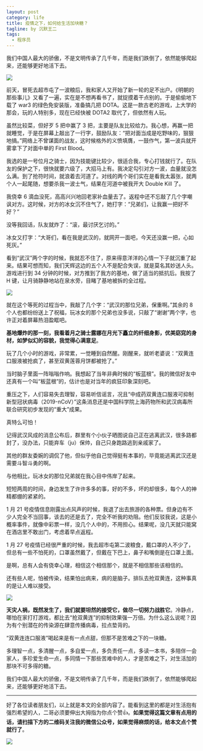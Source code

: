 ```yaml
---
layout: post
category: life
title: 疫情之下，如何给生活加块糖？
tagline: by 沉默王二
tags: 
  - 程序员
---
```


我们中国人最大的骄傲，不是文明传承了几千年，而是我们跌倒了，依然能够爬起来，还能够更好地活下去。

<!--more-->

![](http://www.itwanger.com/assets/images/2020/02/yiqing-jiatang-01.png)

前天，冒死去超市屯了一波粮后，我和家人又开始了新一轮的足不出户。《明朝的那些事儿》又看了一遍，实在是不想再看书了，就捉摸着干点别的。于是偷偷地下载了 war3 的绿色免安装版，准备搞几把 DOTA。这是一款古老的游戏，上大学的那会，玩的人特别多，现在已经快被 DOTA2 取代了，但依然有人玩。

虽然比较菜，但好歹 5 把中赢了 3 把，主要是队友比较给力。我心想，再赢一把就睡觉，于是在屏幕上敲出了一行字，鼓励队友：“把对面当成是吃野味的，狠狠地搞。”网络上不曾谋面的战友，这时候格外的义愤填膺，一鼓作气，第一波兵就开雾拿下了对面中单的 First Blood。

我选的是一号位月之骑士，因为技能键比较少，很适合我，专心打钱就行了。在队友的保护之下，很快就要六级了，大招马上有。我决定勾引对方一波，血量就没怎么满。到了抢符时间，就浪着去河道了。对线的两个哥们实在是看我太嚣张，就两个人一起尾随，想要杀我一波士气，结果在河道中被我开大 Double Kill 了。

我侥幸 6 滴血没死，高高兴兴地回老家补血量去了。返程中还不忘敲了几个字嘲讽对方。这时候，对方的冰女沉不住气了，她打字：“兄弟们，让我赢一把好不好？”

没等我回话，队友就炸了：“滚，最讨厌乞讨的。”

冰女又打字：“大哥们，看在我是武汉的，就网开一面吧，今天还没赢一把，心如死灰。”

看到“武汉”两个字的时候，我就忍不住了，原来得意洋洋的心情一下子就沉重了起来。结果可想而知，我们天辉这边的五个人不是配合失误，就是莫名其妙送人头。游戏进行到 34 分钟的时候，对方推到了我方的基地，做了适当的抵抗后。我按了 H 键，让月骑静静地站在泉水旁，目睹了基地被拆的全过程。

![](http://www.itwanger.com/assets/images/2020/02/yiqing-jiatang-02.png)

就在这个等死的过程当中，我敲了几个字：“武汉的那位兄弟，保重啊。”其余的 8 个人也都纷纷送上了祝福，玩冰女的那个兄弟也没多说，只敲了“谢谢”两个字，也许正对着屏幕热泪盈眶吧。

**基地爆炸的那一刻，我看着月之骑士露娜在月光下矗立的纤细身影，优美窈窕的身材，如梦似幻的容貌，我觉得心满意足**。

玩了几个小时的游戏，非常累，一觉睡到自然醒。刚醒来，就听老婆说：“双黄连口服液被抢疯了，甚至双黄莲蓉月饼都被抢了。”

当时脑子里面一阵嗡嗡作响。我想起了当年非典时候的“板蓝根”。我的微信好友中还真有一个叫“板蓝根”的，估计也是对当年的疯狂印象深刻吧。

重压之下，人们容易失去理智，容易听信谣言，况且“中成药双黄连口服液可抑制新型冠状病毒（2019-nCoV）”这条消息还是中国科学院上海药物所和武汉病毒所联合研究初步发现的“重大”成果。

真特么可怕！

记得武汉风成的消息公布后，群里有个小伙子晒图说自己正在逃离武汉，很多路都封了，没办法，只能弃车（ju）保帅，自己只身跑路逃到亲戚家了。

其他的群友委婉的调侃了他，但似乎他自己觉得挺有本事的，毕竟能逃离武汉还是需要斗智斗勇的啊。

与他相比，玩冰女的那位兄弟就在我心目中伟岸了起来。

短短两周的时间，身边发生了许许多多的事，好的不多，坏的却很多，每个人的神精都绷的紧紧的。

1 月 21 号疫情信息刚露出点风声的时候，我退了出去旅游的各种票。但身边有不少人完全不当回事，该去的还是去了，完全不听我的劝阻。他们反驳我说，这是小概率事件，就像中彩票一样，没几个人中的，不用担心。结果呢，没几天就只能窝在酒店里不敢出门，考虑着早点返程。

1 月 27 号疫情已经很严重的时候，我去超市屯第二波粮食，戴口罩的人不少了，但总有一些不怕死的，口罩虽然戴了，但戴在下巴上，鼻子和嘴倒是在口罩上面。

是啊，总有人会有侥幸心理，相信这个相信那个，就是不相信那些该相信的。

还有些人呢，怕被传染，结果怕出病来，病的是脑子。排队去抢双黄连，这种事真的是让人难以接受。

![](http://www.itwanger.com/assets/images/2020/02/yiqing-jiatang-03.png)

**天灾人祸，既然发生了，我们就要坦然的接受它，做尽一切努力战胜它**。冷静点，哪怕在家打打游戏，都比去“抢双黄连”的抑制效果强一万倍。为什么这么说呢？因为有个别潜在的传染源在肆意传播病毒，拉点垫背的。

“双黄连连口服液”喝起来是有一点点甜，但那不是苦难之下的一块糖。

多理智一点，多清醒一点，多自爱一点，多负责任一点，多读一本书，多陪伴一会家人，多珍爱生命一点，多同情一下那些苦难中的人，才是苦难之下，对生活加的那块不可多得的糖。

我们中国人最大的骄傲，不是文明传承了几千年，而是我们跌倒了，依然能够爬起来，还能够更好地活下去。

--------

好了各位读者朋友们，以上就是本文的全部内容了。能看到这里的都是对生活抱有强烈希望的人，二哥必须要伸出大拇指为你点个赞👍。**如果觉得这篇文章有点用的话，请扫描下方的二维码关注我的微信公众号，如果觉得麻烦的话，给本文点个赞就行了**。



![](http://www.itwanger.com/assets/images/cmower_4.png)














